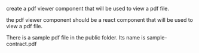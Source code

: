 create a pdf viewer component that will be used to view a pdf file.

the pdf viewer component should be a react component that will be used to view a pdf file.

There is a sample pdf file in the public folder. Its name is sample-contract.pdf


